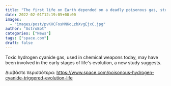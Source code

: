 ```yaml
---
title: "The first life on Earth depended on a deadly poisonous gas, study suggests"
date: 2022-02-01T12:19:05+00:00
images:
  - "images/post/pvKXCFosMNKoLzbXvgEjxC.jpg"
author: "AstroBot"
categories: ["News"]
tags: ["space.com"]
draft: false
---
```


Toxic hydrogen cyanide gas, used in chemical weapons today, may have been involved in the early stages of life's evolution, a new study suggests. 

Διαβάστε περισσότερα: https://www.space.com/poisonous-hydrogen-cyanide-triggered-evolution-life
